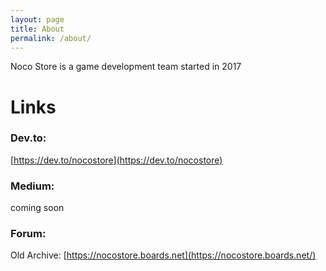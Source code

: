 ```yaml
---
layout: page
title: About
permalink: /about/
---
```


Noco Store is a game development team started in 2017

# Links

### Dev.to: 
[https://dev.to/nocostore](https://dev.to/nocostore)

### Medium: 
coming soon

### Forum: 
Old Archive: [https://nocostore.boards.net](https://nocostore.boards.net/)
